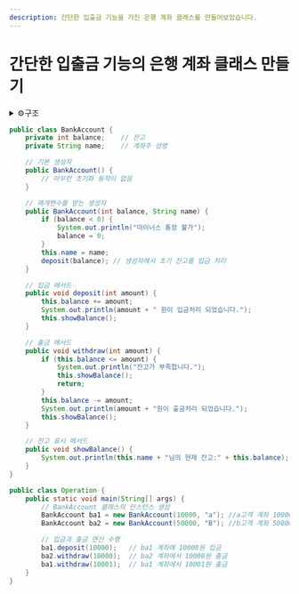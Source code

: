 ```yaml
---
description: 간단한 입출금 기능을 가진 은행 계좌 클래스를 만들어보았습니다.
---
```


# 간단한 입출금 기능의 은행 계좌 클래스 만들기

<details>

<summary>⚙️구조</summary>

* **멤버 변수:**
  * `balance`: 계좌의 잔고를 나타내는 정수형 변수
  * `name`: 계좌주의 성명을 나타내는 문자열 변수
* **생성자:**
  * 매개변수를 받는 생성자(`public BankAccount(int balance, String name)`)는 입력된 잔고와 성명으로 계좌를 초기화하고, 잔고가 음수인 경우 경고 메시지를 출력하고 잔고를 0으로 초기화합니다.
* **메서드:**
  * `deposit(int amount)`: 입금을 처리하는 메서드로, 입력된 금액을 현재 잔고에 더하고 결과를 출력합니다.
  * `withdraw(int amount)`: 출금을 처리하는 메서드로, 출금할 금액이 잔고를 초과하면 경고 메시지를 출력하고, 그렇지 않으면 출금하고 결과를 출력합니다.
  * `showBalance()`: 현재 잔고를 출력하는 메서드입니다.

</details>

```java
public class BankAccount {
    private int balance;    // 잔고
    private String name;    // 계좌주 성명

    // 기본 생성자
    public BankAccount() {
        // 아무런 초기화 동작이 없음
    }

    // 매개변수를 받는 생성자
    public BankAccount(int balance, String name) {
        if (balance < 0) {
            System.out.println("마이너스 통장 불가");
            balance = 0;
        }
        this.name = name;
        deposit(balance); // 생성자에서 초기 잔고를 입금 처리
    }

    // 입금 메서드
    public void deposit(int amount) {
        this.balance += amount;
        System.out.println(amount + " 원이 입금처리 되었습니다.");
        this.showBalance();
    }

    // 출금 메서드
    public void withdraw(int amount) {
        if (this.balance <= amount) {
            System.out.println("잔고가 부족합니다.");
            this.showBalance();
            return;
        }
        this.balance -= amount;
        System.out.println(amount + "원이 출금처리 되었습니다.");
        this.showBalance();
    }

    // 잔고 표시 메서드
    public void showBalance() {
        System.out.println(this.name + "님의 현재 잔고:" + this.balance);
    }
}

```

```java
public class Operation {
    public static void main(String[] args) {
        // BankAccount 클래스의 인스턴스 생성
        BankAccount ba1 = new BankAccount(10000, "a"); //a고객 계좌 10000원 기본금
        BankAccount ba2 = new BankAccount(50000, "B"); //b고객 계좌 50000원 기본금

        // 입금과 출금 연산 수행
        ba1.deposit(10000);   // ba1 계좌에 10000원 입금
        ba2.withdraw(10000);  // ba2 계좌에서 10000원 출금
        ba1.withdraw(10001);  // ba1 계좌에서 10001원 출금        
    }
}
```

